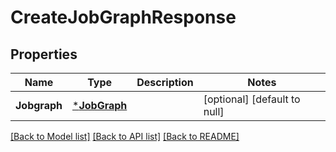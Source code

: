 # CreateJobGraphResponse

## Properties
Name | Type | Description | Notes
------------ | ------------- | ------------- | -------------
**Jobgraph** | [***JobGraph**](JobGraph.md) |  | [optional] [default to null]

[[Back to Model list]](../README.md#documentation-for-models) [[Back to API list]](../README.md#documentation-for-api-endpoints) [[Back to README]](../README.md)


